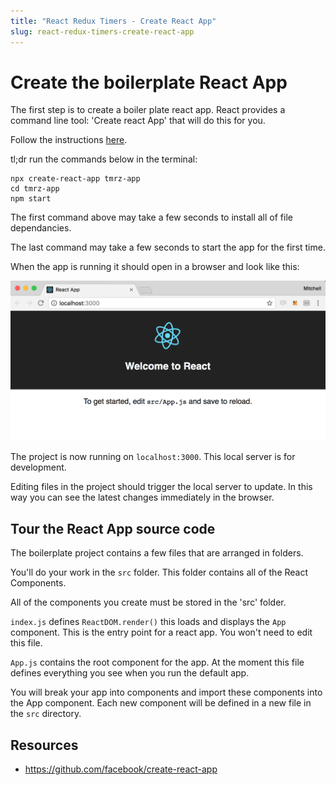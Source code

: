 ```yaml
---
title: "React Redux Timers - Create React App"
slug: react-redux-timers-create-react-app
---
```


# Create the boilerplate React App

The first step is to create a boiler plate react app. React provides 
a command line tool: 'Create react App' that will do this for you.

Follow the instructions [here](https://github.com/facebook/create-react-app).

tl;dr run the commands below in the terminal:

```
npx create-react-app tmrz-app
cd tmrz-app
npm start
```

The first command above may take a few seconds to install all of file 
dependancies. 

The last command may take a few seconds to start the app for the first time. 

When the app is running it should open in a browser and look like this: 

![screenshot.png](assets/screenshot.png)

The project is now running on `localhost:3000`. This local server is 
for development. 

Editing files in the project should trigger the local server to update. 
In this way you can see the latest changes immediately in the browser. 

## Tour the React App source code

The boilerplate project contains a few files that are arranged in 
folders. 

You'll do your work in the `src` folder. This folder contains
all of the React Components. 

All of the components you create must be stored in the 'src' folder. 

`index.js` defines `ReactDOM.render()` this loads and 
displays the `App` component. This is the entry point
for a react app. You won't need to edit this file. 

`App.js` contains the root component for the app. At the
moment this file defines everything you see when you 
run the default app. 

You will break your app into components and import these 
components into the App component. Each new component will 
be defined in a new file in the `src` directory. 

## Resources 

- https://github.com/facebook/create-react-app



